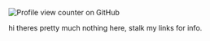 ![Profile view counter on GitHub](https://komarev.com/ghpvc/?username=starrynightzz)

hi theres pretty much nothing here, stalk my links for info.
